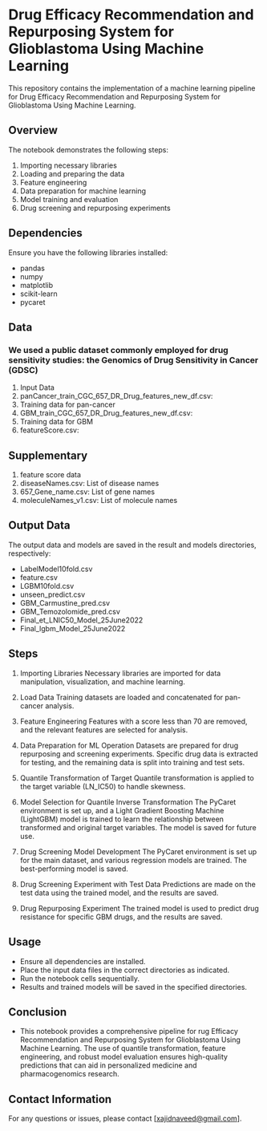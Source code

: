 # Drug Efficacy Recommendation and Repurposing System for Glioblastoma Using Machine Learning


This repository contains the implementation of a machine learning pipeline for  Drug Efficacy Recommendation and Repurposing System for Glioblastoma Using Machine Learning. 

## Overview

The notebook demonstrates the following steps:
1. Importing necessary libraries
2. Loading and preparing the data
3. Feature engineering
4. Data preparation for machine learning
5. Model training and evaluation
6. Drug screening and repurposing experiments

## Dependencies

Ensure you have the following libraries installed:
- pandas
- numpy
- matplotlib
- scikit-learn
- pycaret


## Data
### We used a public dataset commonly employed for drug sensitivity studies: the Genomics of Drug Sensitivity in Cancer (GDSC)
1. Input Data
2. panCancer_train_CGC_657_DR_Drug_features_new_df.csv: 
3. Training data for pan-cancer
4. GBM_train_CGC_657_DR_Drug_features_new_df.csv: 
5. Training data for GBM
6. featureScore.csv: 
## Supplementary 
1. feature score data
2. diseaseNames.csv: List of disease names
3. 657_Gene_name.csv: List of gene names
4. moleculeNames_v1.csv: List of molecule names
## Output Data
The output data and models are saved in the result and models directories, respectively:

- LabelModel10fold.csv
- feature.csv
- LGBM10fold.csv
- unseen_predict.csv
- GBM_Carmustine_pred.csv
- GBM_Temozolomide_pred.csv
- Final_et_LNIC50_Model_25June2022
- Final_lgbm_Model_25June2022
## Steps
1. Importing Libraries
Necessary libraries are imported for data manipulation, visualization, and machine learning.

2. Load Data
Training datasets are loaded and concatenated for pan-cancer analysis.

3. Feature Engineering
Features with a score less than 70 are removed, and the relevant features are selected for analysis.

4. Data Preparation for ML Operation
Datasets are prepared for drug repurposing and screening experiments. Specific drug data is extracted for testing, and the remaining data is split into training and test sets.

5. Quantile Transformation of Target
Quantile transformation is applied to the target variable (LN_IC50) to handle skewness.

6. Model Selection for Quantile Inverse Transformation
The PyCaret environment is set up, and a Light Gradient Boosting Machine (LightGBM) model is trained to learn the relationship between transformed and original target variables. The model is saved for future use.

7. Drug Screening Model Development
The PyCaret environment is set up for the main dataset, and various regression models are trained. The best-performing model is saved.

8. Drug Screening Experiment with Test Data
Predictions are made on the test data using the trained model, and the results are saved.

9. Drug Repurposing Experiment
The trained model is used to predict drug resistance for specific GBM drugs, and the results are saved.

## Usage
- Ensure all dependencies are installed.
- Place the input data files in the correct directories as indicated.
- Run the notebook cells sequentially.
- Results and trained models will be saved in the specified directories.
## Conclusion
- This notebook provides a comprehensive pipeline for rug Efficacy Recommendation and Repurposing System for Glioblastoma Using Machine Learning. The use of quantile transformation, feature engineering, and robust model evaluation ensures high-quality predictions that can aid in personalized medicine and pharmacogenomics research.

## Contact Information
For any questions or issues, please contact [xajidnaveed@gmail.com].
